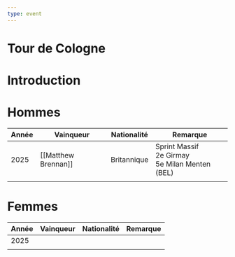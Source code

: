 ```yaml
---
type: event
---
```

# Tour de Cologne

# Introduction

# Hommes

| Année | Vainqueur           | Nationalité | Remarque                                            |
| ----- | ------------------- | ----------- | --------------------------------------------------- |
| 2025  | [[Matthew Brennan]] | Britannique | Sprint Massif<br>2e Girmay<br>5e Milan Menten (BEL) |
|       |                     |             |                                                     |
# Femmes

| Année | Vainqueur | Nationalité | Remarque |
| ----- | --------- | ----------- | -------- |
| 2025  |           |             |          |
|       |           |             |          |
